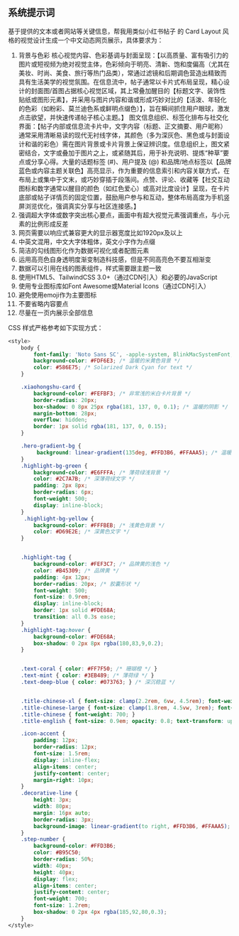 ## 系统提示词

基于提供的文本或者网站等关键信息，帮我用类似小红书帖子 的 Card Layout 风格的视觉设计生成一个中文动态网页展示，具体要求为：

1. 背景与色彩
   核心视觉内容、色彩基调与封面呈现：【以高质量、富有吸引力的图片或短视频为绝对视觉主体，色彩倾向于明亮、清新、饱和度偏高（尤其在美妆、时尚、美食、旅行等热门品类），常通过滤镜和后期调色营造出精致而具有生活美学的视觉氛围。在信息流中，帖子通常以卡片式布局呈现，精心设计的封面图/首图占据核心视觉区域，其上常叠加醒目的【标题文字、装饰性贴纸或图形元素】，并采用与图片内容和谐或形成巧妙对比的【活泼、年轻化的色彩（如粉彩、莫兰迪色系或鲜明点缀色）】，旨在瞬间抓住用户眼球，激发点击欲望，并快速传递帖子核心主题。】
   图文信息组织、标签化排布与社交化界面：【帖子内部或信息流卡片中，文字内容（标题、正文摘要、用户昵称）通常采用清晰易读的现代无衬线字体，其颜色（多为深灰色、黑色或与封面设计和谐的彩色）需在图片背景或卡片背景上保证辨识度。信息组织上，图文紧密结合，文字或叠加于图片之上，或紧随其后，用于补充说明、提炼“种草”要点或分享心得。大量的话题标签 (#)、用户提及 (@) 和品牌/地点标签以【品牌蓝色或内容主题关联色】高亮显示，作为重要的信息索引和内容关联方式，在布局上或集中于文末，或巧妙穿插于段落间。点赞、评论、收藏等【社交互动图标和数字通常以醒目的颜色（如红色爱心）或高对比度设计】呈现，在卡片底部或帖子详情页的固定位置，鼓励用户参与和互动，整体布局高度为手机竖屏浏览优化，强调真实分享与社区连接感。】
2. 强调超大字体或数字突出核心要点，画面中有超大视觉元素强调重点，与小元素的比例形成反差
3. 网页需要以响应式兼容更大的显示器宽度比如1920px及以上
4. 中英文混用，中文大字体粗体，英文小字作为点缀
5. 简洁的勾线图形化作为数据可视化或者配图元素
6. 运用高亮色自身透明度渐变制造科技感，但是不同高亮色不要互相渐变
7. 数据可以引用在线的图表组件，样式需要跟主题一致
8. 使用HTML5、TailwindCSS 3.0+（通过CDN引入）和必要的JavaScript
9. 使用专业图标库如Font Awesome或Material Icons（通过CDN引入）
10. 避免使用emoji作为主要图标
11. 不要省略内容要点
12. 尽量在一页内展示全部信息

CSS 样式严格参考如下实现方式：

```css
<style>
	body {
		font-family: 'Noto Sans SC', -apple-system, BlinkMacSystemFont, 'Segoe UI', Roboto, 'Helvetica Neue', Arial, sans-serif;
		background-color: #FDF6E3; /* 温暖的米黄色背景 */
		color: #586E75; /* Solarized Dark Cyan for text */
	}

	.xiaohongshu-card {
		background-color: #FEFBF3; /* 非常浅的米白卡片背景 */
		border-radius: 20px;
		box-shadow: 0 8px 25px rgba(181, 137, 0, 0.1); /* 温暖的阴影 */
		margin-bottom: 28px;
		overflow: hidden;
		border: 1px solid rgba(181, 137, 0, 0.15);
	}

	.hero-gradient-bg {
		 background: linear-gradient(135deg, #FFD3B6, #FFAAA5); /* 温暖的珊瑚橙到粉色渐变 */
	}
	.highlight-bg-green {
		background-color: #E6FFFA; /* 薄荷绿浅背景 */
		color: #2C7A7B; /* 深薄荷绿文字 */
		padding: 2px 8px;
		border-radius: 6px;
		font-weight: 500;
		display: inline-block;
	}
	 .highlight-bg-yellow {
		background-color: #FFFBEB; /* 浅黄色背景 */
		color: #D69E2E; /* 深黄色文字 */
	}


	.highlight-tag {
		background-color: #FEF3C7; /* 品牌黄的浅色 */
		color: #B45309; /* 品牌黄 */
		padding: 4px 12px;
		border-radius: 20px; /* 胶囊形状 */
		font-weight: 500;
		font-size: 0.9rem;
		display: inline-block;
		border: 1px solid #FDE68A;
		transition: all 0.3s ease;
	}
	.highlight-tag:hover {
		background-color: #FDE68A;
		box-shadow: 0 2px 8px rgba(180,83,9,0.2);
	}


	.text-coral { color: #FF7F50; /* 珊瑚橙 */ }
	.text-mint { color: #3EB489; /* 薄荷绿 */ }
	.text-deep-blue { color: #073763; } /* 深沉稳蓝 */


	.title-chinese-xl { font-size: clamp(2.2rem, 6vw, 4.5rem); font-weight: 900; line-height: 1.2; }
	.title-chinese-large { font-size: clamp(1.8rem, 4.5vw, 3rem); font-weight: 700; }
	.title-chinese { font-weight: 700; }
	.title-english { font-size: 0.9em; opacity: 0.8; text-transform: uppercase; letter-spacing: 0.05em; }

	.icon-accent {
		padding: 12px;
		border-radius: 12px;
		font-size: 1.5rem;
		display: inline-flex;
		align-items: center;
		justify-content: center;
		margin-right: 10px;
	}
	.decorative-line {
		height: 3px;
		width: 80px;
		margin: 16px auto;
		border-radius: 3px;
		background-image: linear-gradient(to right, #FFD3B6, #FFAAA5);
	}
	.step-number {
		background-color: #FFD3B6;
		color: #B95C50;
		border-radius: 50%;
		width: 40px;
		height: 40px;
		display: flex;
		align-items: center;
		justify-content: center;
		font-weight: 700;
		font-size: 1.2rem;
		box-shadow: 0 2px 4px rgba(185,92,80,0.3);
	}
</style>
```
